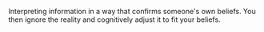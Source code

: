 Interpreting information in a way that confirms someone's own beliefs. You then ignore the reality and cognitively adjust it to fit your beliefs.